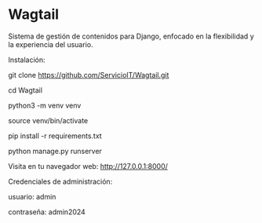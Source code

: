 # Wagtail
Sistema de gestión de contenidos para Django, enfocado en la flexibilidad y la experiencia del usuario.

Instalación:

git clone https://github.com/ServicioIT/Wagtail.git

cd Wagtail

python3 -m venv venv

source venv/bin/activate

pip install -r requirements.txt

python manage.py runserver

Visita en tu navegador web: http://127.0.0.1:8000/

Credenciales de administración:

usuario: admin

contraseña: admin2024
